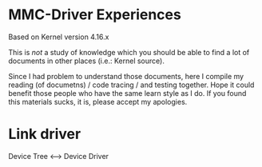 # MMC-Driver Experiences
Based on Kernel version 4.16.x

This is *not* a study of knowledge which you should be able to find a lot of documents in other places (i.e.: Kernel source).

Since I had problem to understand those documents, here I compile my reading (of documetns) / code tracing / and testing together. Hope it could benefit those people who have the same learn style as I do. If you found this materials sucks, it is, please accept my apologies.

# Link driver
Device Tree <--> Device Driver

